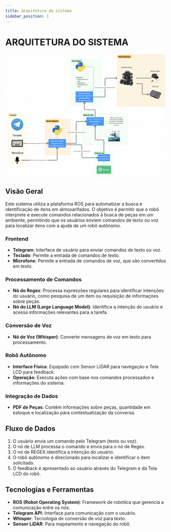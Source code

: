 ```yaml
---
title: Arquitetura do sistema
sidebar_position: 1
---
```

# ARQUITETURA DO SISTEMA 

![Arquitetura do sistema](../../assets/arquitetura_do_sistema.png)

## Visão Geral
Este sistema utiliza a plataforma ROS para automatizar a busca e identificação de itens em almoxarifados. O objetivo é permitir que o robô interprete e execute comandos relacionados à busca de peças em um ambiente, permitindo que os usuários enviem comandos de texto ou voz para localizar itens com a ajuda de um robô autônomo.

### Frontend
- **Telegram**: Interface de usuário para enviar comandos de texto ou voz.
- **Teclado**: Permite a entrada de comandos de texto.
- **Microfone**: Permite a entrada de comandos de voz, que são convertidos em texto.

### Processamento de Comandos
- **Nó do Regex**: Processa expressões regulares para identificar intenções do usuário, como pesquisa de um item ou requisição de informações sobre peças.
- **Nó do LLM (Large Language Model)**: Identifica a intenção do usuário e acessa informações relevantes para a tarefa.

### Conversão de Voz
- **Nó de Voz (Whisper)**: Converte mensagens de voz em texto para processamento.

### Robô Autônomo
- **Interface Física**: Equipado com Sensor LiDAR para navegação e Tela LCD para feedback.
- **Operação**: Executa ações com base nos comandos processados e informações do sistema.

### Integração de Dados
- **PDF de Peças**: Contém informações sobre peças, quantidade em estoque e localização para contextualização da conversa.

## Fluxo de Dados
1. O usuário envia um comando pelo Telegram (texto ou voz).
2. O nó de LLM processa o comando e envia para o nó de Regex.
2. O nó de REGEX identifica a intenção do usuário.
3. O robô autônomo é direcionado para localizar e identificar o item solicitado. 
4. O feedback é apresentado ao usuário através do Telegram e da Tela LCD do robô.

## Tecnologias e Ferramentas
- **ROS (Robot Operating System)**: Framework de robótica que gerencia a comunicação entre os nós.
- **Telegram API**: Interface para comunicação com o usuário.
- **Whisper**: Tecnologia de conversão de voz para texto.
- **Sensor LiDAR**: Para mapeamento e navegação do robô.
